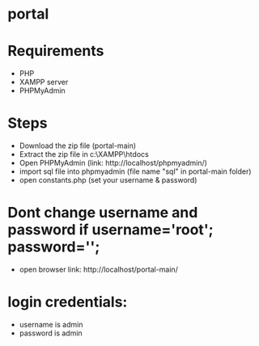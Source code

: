 # portal
# Requirements
- PHP
- XAMPP server
- PHPMyAdmin

# Steps
- Download the zip file (portal-main)
- Extract the zip file in c:\XAMPP\htdocs
- Open PHPMyAdmin (link: http://localhost/phpmyadmin/)
- import sql file into phpmyadmin (file name "sql" in portal-main folder)
- open constants.php (set your username & password) 
# Dont change username and password if username='root'; password='';
- open browser link: http://localhost/portal-main/

# login credentials:
- username is admin
- password is admin
